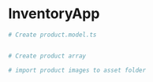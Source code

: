# InventoryApp

```bash
# Create product.model.ts



```

```bash
# Create product array


```

```bash
# import product images to asset folder

```